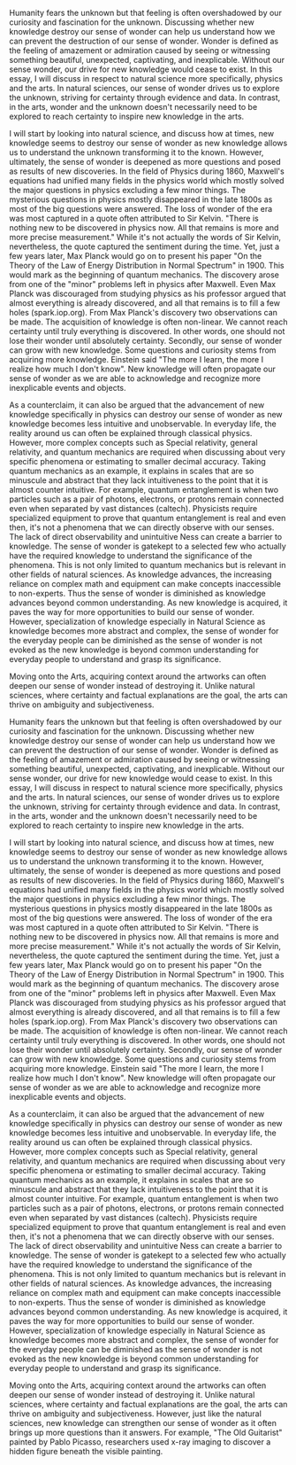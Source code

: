 Humanity fears the unknown but that feeling is often overshadowed by our curiosity and fascination for the unknown. Discussing whether new knowledge destroy our sense of wonder can help us understand how we can prevent the destruction of our sense of wonder. Wonder is defined as the feeling of amazement or admiration caused by seeing or witnessing something beautiful, unexpected, captivating, and inexplicable. Without our sense wonder, our drive for new knowledge would cease to exist. 
In this essay, I will discuss in respect to natural science more specifically, physics and the arts. In natural sciences, our sense of wonder drives us to explore the unknown, striving for certainty through evidence and data. In contrast, in the arts, wonder and the unknown doesn't necessarily need to be explored to reach certainty to inspire new knowledge in the arts. 

I will start by looking into natural science, and discuss how at times, new knowledge seems to destroy our sense of wonder as new knowledge allows us to understand the unknown transforming it to the known. However, ultimately, the sense of wonder is deepened as more questions and posed as results of new discoveries. In the field of Physics during 1860, Maxwell's equations had unified many fields in the physics world which mostly solved the major questions in physics excluding a few minor things. The mysterious questions in physics mostly disappeared in the late 1800s as most of the big questions were answered. The loss of wonder of the era was most captured in a quote often attributed to Sir Kelvin. "There is nothing new to be discovered in physics now. All that remains is more and more precise measurement." While it's not actually the words of Sir Kelvin, nevertheless, the quote captured the sentiment during the time. Yet, just a few years later, Max Planck would go on to present his paper "On the Theory of the Law of Energy Distribution in Normal Spectrum" in 1900. This would mark as the beginning of quantum mechanics. The discovery arose from one of the  "minor" problems left in physics after Maxwell. Even Max Planck was discouraged from studying physics as his professor argued that almost everything is already discovered, and all that remains is to fill a few holes (spark.iop.org). From Max Planck's discovery two observations can be made. The acquisition of knowledge is often non-linear. We cannot reach certainty until truly everything is discovered. In other words, one should not lose their wonder until absolutely certainty. Secondly, our sense of wonder can grow with new knowledge. Some questions and curiosity stems from acquiring more knowledge. Einstein said "The more I learn, the more I realize how much I don't know". New knowledge will often propagate our sense of wonder as we are able to acknowledge and recognize more inexplicable events and objects. 

As a counterclaim, it can also be argued that the advancement of new knowledge specifically in physics can destroy our sense of wonder as new knowledge becomes less intuitive and unobservable. In everyday life, the reality around us can often be explained through classical physics. However, more complex concepts such as Special relativity, general relativity, and quantum mechanics are required when discussing about very specific phenomena or estimating to smaller decimal accuracy. Taking quantum mechanics as an example, it explains in scales that are so minuscule and abstract that they lack intuitiveness to the point that it is almost counter intuitive. For example, quantum entanglement is when two particles such as a pair of photons, electrons, or protons remain connected even when separated by vast distances (caltech). Physicists require specialized equipment to prove that quantum entanglement is real and even then, it's not a phenomena that we can directly observe with our senses. The lack of direct observability and unintuitive Ness can create a barrier to knowledge. The sense of wonder is gatekept to a selected few who actually have the required knowledge to understand the significance of the phenomena. This is not only limited to quantum mechanics but is relevant in other fields of natural sciences. As knowledge advances, the increasing reliance on complex math and equipment can make concepts inaccessible to non-experts. Thus the sense of wonder is diminished as knowledge advances beyond common understanding. As new knowledge is acquired, it paves the way for more opportunities to build our sense of wonder. However, specialization of knowledge especially in Natural Science as knowledge becomes more abstract and complex, the sense of wonder for the everyday people can be diminished as the sense of wonder is not evoked as the new knowledge is beyond common understanding for everyday people to understand and grasp its significance. 

Moving onto the Arts, acquiring context around the artworks can often deepen our sense of wonder instead of destroying it. Unlike natural sciences, where certainty and factual explanations are the goal, the arts can thrive on ambiguity and subjectiveness. 

Humanity fears the unknown but that feeling is often overshadowed by our curiosity and fascination for the unknown. Discussing whether new knowledge destroy our sense of wonder can help us understand how we can prevent the destruction of our sense of wonder. Wonder is defined as the feeling of amazement or admiration caused by seeing or witnessing something beautiful, unexpected, captivating, and inexplicable. Without our sense wonder, our drive for new knowledge would cease to exist. 
In this essay, I will discuss in respect to natural science more specifically, physics and the arts. In natural sciences, our sense of wonder drives us to explore the unknown, striving for certainty through evidence and data. In contrast, in the arts, wonder and the unknown doesn't necessarily need to be explored to reach certainty to inspire new knowledge in the arts. 

I will start by looking into natural science, and discuss how at times, new knowledge seems to destroy our sense of wonder as new knowledge allows us to understand the unknown transforming it to the known. However, ultimately, the sense of wonder is deepened as more questions and posed as results of new discoveries. In the field of Physics during 1860, Maxwell's equations had unified many fields in the physics world which mostly solved the major questions in physics excluding a few minor things. The mysterious questions in physics mostly disappeared in the late 1800s as most of the big questions were answered. The loss of wonder of the era was most captured in a quote often attributed to Sir Kelvin. "There is nothing new to be discovered in physics now. All that remains is more and more precise measurement." While it's not actually the words of Sir Kelvin, nevertheless, the quote captured the sentiment during the time. Yet, just a few years later, Max Planck would go on to present his paper "On the Theory of the Law of Energy Distribution in Normal Spectrum" in 1900. This would mark as the beginning of quantum mechanics. The discovery arose from one of the  "minor" problems left in physics after Maxwell. Even Max Planck was discouraged from studying physics as his professor argued that almost everything is already discovered, and all that remains is to fill a few holes (spark.iop.org). From Max Planck's discovery two observations can be made. The acquisition of knowledge is often non-linear. We cannot reach certainty until truly everything is discovered. In other words, one should not lose their wonder until absolutely certainty. Secondly, our sense of wonder can grow with new knowledge. Some questions and curiosity stems from acquiring more knowledge. Einstein said "The more I learn, the more I realize how much I don't know". New knowledge will often propagate our sense of wonder as we are able to acknowledge and recognize more inexplicable events and objects. 

As a counterclaim, it can also be argued that the advancement of new knowledge specifically in physics can destroy our sense of wonder as new knowledge becomes less intuitive and unobservable. In everyday life, the reality around us can often be explained through classical physics. However, more complex concepts such as Special relativity, general relativity, and quantum mechanics are required when discussing about very specific phenomena or estimating to smaller decimal accuracy. Taking quantum mechanics as an example, it explains in scales that are so minuscule and abstract that they lack intuitiveness to the point that it is almost counter intuitive. For example, quantum entanglement is when two particles such as a pair of photons, electrons, or protons remain connected even when separated by vast distances (caltech). Physicists require specialized equipment to prove that quantum entanglement is real and even then, it's not a phenomena that we can directly observe with our senses. The lack of direct observability and unintuitive Ness can create a barrier to knowledge. The sense of wonder is gatekept to a selected few who actually have the required knowledge to understand the significance of the phenomena. This is not only limited to quantum mechanics but is relevant in other fields of natural sciences. As knowledge advances, the increasing reliance on complex math and equipment can make concepts inaccessible to non-experts. Thus the sense of wonder is diminished as knowledge advances beyond common understanding. As new knowledge is acquired, it paves the way for more opportunities to build our sense of wonder. However, specialization of knowledge especially in Natural Science as knowledge becomes more abstract and complex, the sense of wonder for the everyday people can be diminished as the sense of wonder is not evoked as the new knowledge is beyond common understanding for everyday people to understand and grasp its significance. 

Moving onto the Arts, acquiring context around the artworks can often deepen our sense of wonder instead of destroying it. Unlike natural sciences, where certainty and factual explanations are the goal, the arts can thrive on ambiguity and subjectiveness. However, just like the natural sciences, new knowledge can strengthen our sense of wonder as it often brings up more questions than it answers. 
For example, "The Old Guitarist" painted by Pablo Picasso, researchers used x-ray imaging to discover a hidden figure beneath the visible painting. 


